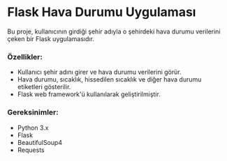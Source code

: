# Flask Hava Durumu Uygulaması

Bu proje, kullanıcının girdiği şehir adıyla o şehirdeki hava durumu verilerini çeken bir Flask uygulamasıdır. 

### Özellikler:
- Kullanıcı şehir adını girer ve hava durumu verilerini görür.
- Hava durumu, sıcaklık, hissedilen sıcaklık ve diğer hava durumu etiketleri gösterilir.
- Flask web framework'ü kullanılarak geliştirilmiştir.

### Gereksinimler:
- Python 3.x
- Flask
- BeautifulSoup4
- Requests
